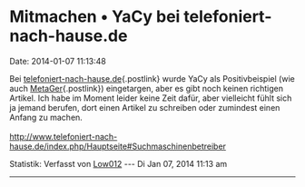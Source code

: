 Mitmachen • YaCy bei telefoniert-nach-hause.de
==============================================

Date: 2014-01-07 11:13:48

Bei
[telefoniert-nach-hause.de](http://www.telefoniert-nach-hause.de/){.postlink}
wurde YaCy als Positivbeispiel (wie auch
[MetaGer](http://www.metager.de){.postlink}) eingetargen, aber es gibt
noch keinen richtigen Artikel. Ich habe im Moment leider keine Zeit
dafür, aber vielleicht fühlt sich ja jemand berufen, dort einen Artikel
zu schreiben oder zumindest einen Anfang zu machen.\
\
<http://www.telefoniert-nach-hause.de/index.php/Hauptseite#Suchmaschinenbetreiber>

Statistik: Verfasst von
[Low012](http://forum.yacy-websuche.de/memberlist.php?mode=viewprofile&u=62)
--- Di Jan 07, 2014 11:13 am

------------------------------------------------------------------------

